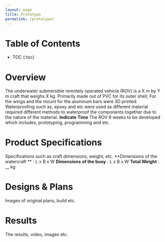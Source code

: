 ```yaml
---
layout: page
title: Prototype
permalink: /prototype/
---
```


# Table of Contents
* TOC
{:toc}

# Overview
The underwater submersible remotely operated vehicle (ROV) is a X m by Y m craft that weighs X kg. Primarily made out of PVC for its outer shell, For the wings and the mount for the aluminum bars were 3D printed. Waterproofing such as, epoxy and etc were used as different material required different methods to waterproof the components together due to the nature of the material. **Indicate Time** The ROV 6 weeks to be developed which includes, prototyping, programming and etc.

# Product Specifications
Specifications such as craft dimensions, weight, etc.
**Dimensions of the watercraft ** : L x B x W
**Dimensions of the buoy** : L x B x W
**Total Weight** : __ kg

# Designs & Plans
Images of original plans, build etc.

# Results
The results, video, images etc.
